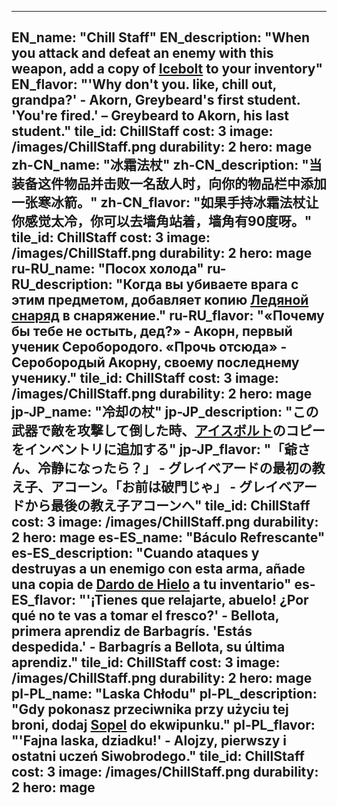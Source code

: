 ---

EN_name: "Chill Staff"
EN_description: "When you attack and defeat an enemy with this weapon, add a copy of <a href = '../en/abilities#Icebolt'>Icebolt</a> to your inventory"
EN_flavor: "'Why don't you. like, chill out, grandpa?' - Akorn, Greybeard's first student.   'You're fired.' – Greybeard to Akorn, his last student."
tile_id: ChillStaff
cost: 3
image: /images/ChillStaff.png
durability: 2
hero: mage
zh-CN_name: "冰霜法杖"
zh-CN_description: "当装备这件物品并击败一名敌人时，向你的物品栏中添加一张寒冰箭。"
zh-CN_flavor: "如果手持冰霜法杖让你感觉太冷，你可以去墙角站着，墙角有90度呀。"
tile_id: ChillStaff
cost: 3
image: /images/ChillStaff.png
durability: 2
hero: mage
ru-RU_name: "Посох холода"
ru-RU_description: "Когда вы убиваете врага с этим предметом, добавляет копию <a href = '../ru_ru/abilities#Icebolt'>Ледяной снаряд</a> в снаряжение."
ru-RU_flavor: "«Почему бы тебе не остыть, дед?» - Акорн, первый ученик Серобородого. «Прочь отсюда» - Серобородый Акорну, своему последнему ученику."
tile_id: ChillStaff
cost: 3
image: /images/ChillStaff.png
durability: 2
hero: mage
jp-JP_name: "冷却の杖"
jp-JP_description: "この武器で敵を攻撃して倒した時、<a href = '../jp_jp/abilities#Icebolt'>アイスボルト</a>のコピーをインベントリに追加する"
jp-JP_flavor: "「爺さん、冷静になったら？」 - グレイベアードの最初の教え子、アコーン。「お前は破門じゃ」 - グレイベアードから最後の教え子アコーンへ"
tile_id: ChillStaff
cost: 3
image: /images/ChillStaff.png
durability: 2
hero: mage
es-ES_name: "Báculo Refrescante"
es-ES_description: "Cuando ataques y destruyas a un enemigo con esta arma, añade una copia de <a href = '../es_es/abilities#Icebolt'>Dardo de Hielo</a> a tu inventario"
es-ES_flavor: "'¡Tienes que relajarte, abuelo! ¿Por qué no te vas a tomar el fresco?' - Bellota, primera aprendiz de Barbagrís.  'Estás despedida.' - Barbagrís a Bellota, su última aprendiz."
tile_id: ChillStaff
cost: 3
image: /images/ChillStaff.png
durability: 2
hero: mage
pl-PL_name: "Laska Chłodu"
pl-PL_description: "Gdy pokonasz przeciwnika przy użyciu tej broni, dodaj <a href = '../pl_pl/abilities#Icebolt'>Sopel</a> do ekwipunku."
pl-PL_flavor: "'Fajna laska, dziadku!' - Alojzy, pierwszy i ostatni uczeń Siwobrodego."
tile_id: ChillStaff
cost: 3
image: /images/ChillStaff.png
durability: 2
hero: mage
---